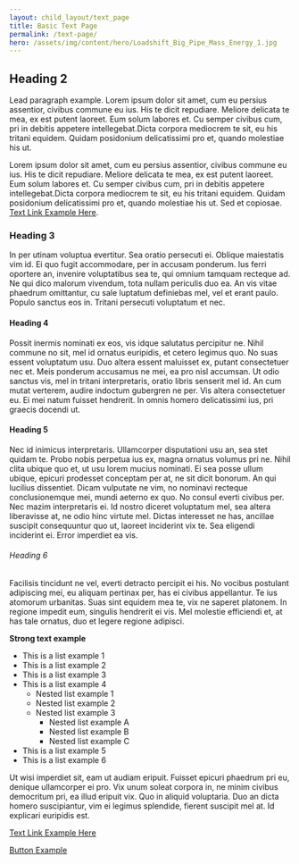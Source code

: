 ```yaml
---
layout: child_layout/text_page
title: Basic Text Page
permalink: /text-page/
hero: /assets/img/content/hero/Loadshift_Big_Pipe_Mass_Energy_1.jpg
---
```


## Heading 2

<p class="lead">Lead paragraph example. Lorem ipsum dolor sit amet, cum eu persius assentior, civibus commune eu ius. His te dicit repudiare. Meliore delicata te mea, ex est putent laoreet. Eum solum labores et. Cu semper civibus cum, pri in debitis appetere intellegebat.Dicta corpora mediocrem te sit, eu his tritani equidem. Quidam posidonium delicatissimi pro et, quando molestiae his ut.</p>

Lorem ipsum dolor sit amet, cum eu persius assentior, civibus commune eu ius. His te dicit repudiare. Meliore delicata te mea, ex est putent laoreet. Eum solum labores et. Cu semper civibus cum, pri in debitis appetere intellegebat.Dicta corpora mediocrem te sit, eu his tritani equidem. Quidam posidonium delicatissimi pro et, quando molestiae his ut. Sed et copiosae. [Text Link Example Here](#).

### Heading 3

In per utinam voluptua evertitur. Sea oratio persecuti ei. Oblique maiestatis vim id. Ei quo fugit accommodare, per in accusam ponderum. Ius ferri oportere an, invenire voluptatibus sea te, qui omnium tamquam recteque ad. Ne qui dico malorum vivendum, tota nullam periculis duo ea. An vis vitae phaedrum omittantur, cu sale luptatum definiebas mel, vel et erant paulo. Populo sanctus eos in. Tritani persecuti voluptatum et nec.

#### Heading 4

Possit inermis nominati ex eos, vis idque salutatus percipitur ne. Nihil commune no sit, mel id ornatus euripidis, et cetero legimus quo. No suas essent voluptatum usu. Duo altera essent maluisset ex, putant consectetuer nec et. Meis ponderum accusamus ne mei, ea pro nisl accumsan. Ut odio sanctus vis, mel in tritani interpretaris, oratio libris senserit mel id. An cum mutat verterem, audire indoctum gubergren ne per. Vis altera consectetuer eu. Ei mei natum fuisset hendrerit. In omnis homero delicatissimi ius, pri graecis docendi ut.

#### Heading 5

Nec id inimicus interpretaris. Ullamcorper disputationi usu an, sea stet quidam te. Probo nobis perpetua ius ex, magna ornatus volumus pri ne. Nihil clita ubique quo et, ut usu lorem mucius nominati. Ei sea posse ullum ubique, epicuri prodesset conceptam per at, ne sit dicit bonorum. An qui lucilius dissentiet. Dicam vulputate ne vim, no nominavi recteque conclusionemque mei, mundi aeterno ex quo. No consul everti civibus per. Nec mazim interpretaris ei. Id nostro diceret voluptatum mel, sea altera liberavisse at, ne odio hinc virtute mel. Dictas interesset ne has, ancillae suscipit consequuntur quo ut, laoreet inciderint vix te. Sea eligendi inciderint ei. Error imperdiet ea vis.

###### Heading 6

Facilisis tincidunt ne vel, everti detracto percipit ei his. No vocibus postulant adipiscing mei, eu aliquam pertinax per, has ei civibus appellantur. Te ius atomorum urbanitas. Suas sint equidem mea te, vix ne saperet platonem. In regione impedit eum, singulis hendrerit ei vis. Mel molestie efficiendi et, at has tale ornatus, duo et legere regione adipisci.

**Strong text example**

* This is a list example 1
* This is a list example 2
* This is a list example 3
* This is a list example 4
	* Nested list example 1
	* Nested list example 2
	* Nested list example 3
		* Nested list example A
		* Nested list example B
		* Nested list example C
* This is a list example 5
* This is a list example 6

Ut wisi imperdiet sit, eam ut audiam eripuit. Fuisset epicuri phaedrum pri eu, denique ullamcorper ei pro. Vix unum soleat corpora in, ne minim civibus democritum pri, ea illud eripuit vix. Quo in aliquid voluptaria. Duo an dicta homero suscipiantur, vim ei legimus splendide, fierent suscipit mel at. Id explicari euripidis est.

[Text Link Example Here](#)

<a class="btn btn-primary btn-text" href="#">Button Example</a>